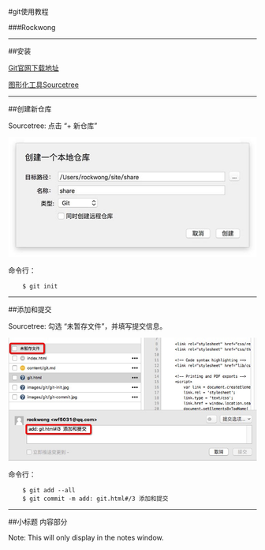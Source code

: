 #git使用教程

###Rockwong

---

##安装

[Git官网下载地址](http://git-scm.com/download)

[图形化工具Sourcetree](https://www.sourcetreeapp.com/)

---

##创建新仓库

Sourcetree: 点击 “+ 新仓库”   <!-- .element: class="fragment" data-fragment-index="1" -->

![git init](images/git/git-init.jpg) <!-- .element: class="fragment" data-fragment-index="2" -->

命令行：    <!-- .element: class="fragment" data-fragment-index="3" -->


```
    $ git init
```
<!-- .element: class="fragment" data-fragment-index="4" -->

---


##添加和提交

Sourcetree: 勾选 “未暂存文件”，并填写提交信息。   <!-- .element: class="fragment" data-fragment-index="1" -->

![git init](images/git/git-commit.jpg) <!-- .element: class="fragment" data-fragment-index="2" -->

命令行：    <!-- .element: class="fragment" data-fragment-index="3" -->

```
    $ git add --all
    $ git commit -m add: git.html#/3 添加和提交
```
<!-- .element: class="fragment" data-fragment-index="4" -->


---
##小标题 <!-- .element: class="fragment" data-fragment-index="1" -->
内容部分 <!-- .element: class="fragment" data-fragment-index="2" -->

Note:
    This will only display in the notes window.